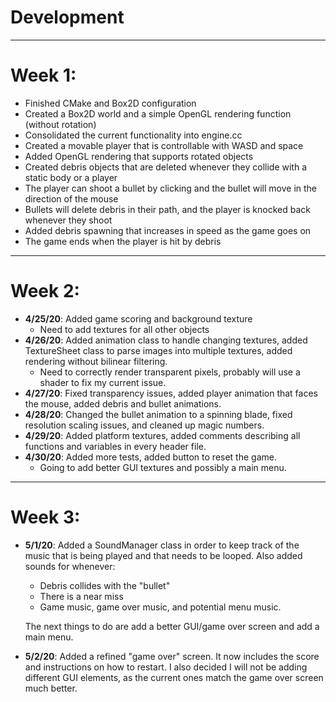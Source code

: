 # Development
---
# Week 1:
- Finished CMake and Box2D configuration
- Created a Box2D world and a simple OpenGL rendering function (without rotation)
- Consolidated the current functionality into engine.cc
- Created a movable player that is controllable with WASD and space
- Added OpenGL rendering that supports rotated objects
- Created debris objects that are deleted whenever they collide with a static body or a player
- The player can shoot a bullet by clicking and the bullet will move in the direction of the mouse
- Bullets will delete debris in their path, and the player is knocked back whenever they shoot
- Added debris spawning that increases in speed as the game goes on
- The game ends when the player is hit by debris
---
# Week 2:
- **4/25/20**: Added game scoring and background texture
    - Need to add textures for all other objects
- **4/26/20**: Added animation class to handle changing textures, added TextureSheet class to parse images into multiple
textures, added rendering without bilinear filtering.
    - Need to correctly render transparent pixels, probably will use a shader to fix my current issue.
- **4/27/20**: Fixed transparency issues, added player animation that faces the mouse, added debris and bullet
animations.
- **4/28/20**: Changed the bullet animation to a spinning blade, fixed resolution scaling issues, and cleaned up magic
numbers.
- **4/29/20**: Added platform textures, added comments describing all functions and variables in every header file.
- **4/30/20**: Added more tests, added button to reset the game.
    - Going to add better GUI textures and possibly a main menu.
---
# Week 3:
- **5/1/20**: Added a SoundManager class in order to keep track of the music that is being played and that needs to be
looped. Also added sounds for whenever:
    - Debris collides with the "bullet"
    - There is a near miss
    - Game music, game over music, and potential menu music.
    
    The next things to do are add a better GUI/game over screen and add a main menu.
- **5/2/20**: Added a refined "game over" screen. It now includes the score and instructions on how to restart. I also
decided I will not be adding different GUI elements, as the current ones match the game over screen much better.
